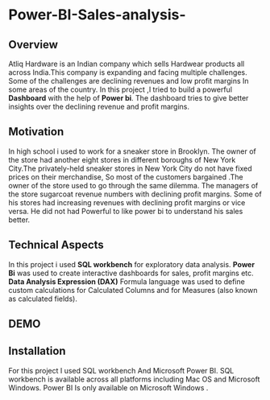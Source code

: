 # Power-BI-Sales-analysis-


## Overview 
Atliq  Hardware is an Indian company which sells Hardwear products all across India.This company is expanding and facing multiple challenges. Some of the challenges are declining revenues and low profit margins In some areas of the country. In this project ,I tried to build a powerful **Dashboard** with the help of **Power bi**. The dashboard tries to give better insights over the declining  revenue and profit margins.


## Motivation 
In high school i used to work for a sneaker store in Brooklyn. The owner of the store had another eight  stores in different boroughs of New York City.The privately-held sneaker stores in New York City do not have fixed prices on their merchandise, So most of the customers bargained .The owner of the store used to go through the same dilemma. The managers of the store sugarcoat revenue numbers with declining profit margins. Some of his stores had increasing revenues with declining profit margins or vice versa. He did not had Powerful to like power bi to understand his sales better. 
 
## Technical Aspects 
In this project i used **SQL workbench** for exploratory data analysis. 
**Power Bi** was used to create interactive dashboards for sales, profit margins etc.
**Data Analysis Expression (DAX)** Formula language was used to define custom calculations for Calculated Columns and for Measures (also known as calculated fields). 


## DEMO 


## Installation
For this project I used SQL workbench And Microsoft Power BI. SQL workbench is available across all platforms including Mac OS and Microsoft Windows. Power BI Is only available on Microsoft Windows .

